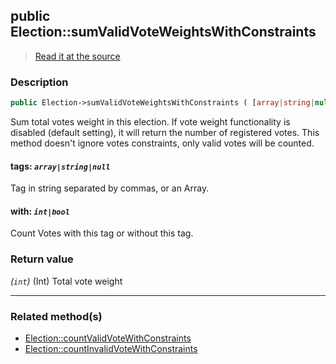 ## public Election::sumValidVoteWeightsWithConstraints

> [Read it at the source](https://github.com/julien-boudry/Condorcet/blob/master/src/ElectionProcess/VotesProcess.php#L98)

### Description    

```php
public Election->sumValidVoteWeightsWithConstraints ( [array|string|null $tags = null , int|bool $with = true] ): int
```

Sum total votes weight in this election. If vote weight functionality is disabled (default setting), it will return the number of registered votes. This method doesn't ignore votes constraints, only valid votes will be counted.
    

#### **tags:** *`array|string|null`*   
Tag in string separated by commas, or an Array.    


#### **with:** *`int|bool`*   
Count Votes with this tag or without this tag.    


### Return value   

*(`int`)* (Int) Total vote weight


---------------------------------------

### Related method(s)      

* [Election::countValidVoteWithConstraints](/Docs/ApiReferences/Election%20Class/Election--countValidVoteWithConstraints.md)    
* [Election::countInvalidVoteWithConstraints](/Docs/ApiReferences/Election%20Class/Election--countInvalidVoteWithConstraints.md)    
